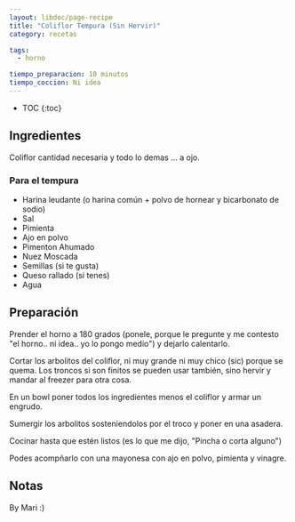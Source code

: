 ```yaml
---
layout: libdoc/page-recipe
title: "Coliflor Tempura (Sin Hervir)"
category: recetas 

tags: 
  - horno

tiempo_preparacion: 10 minutos
tiempo_coccion: Ni idea
---
```


* TOC
{:toc}

## Ingredientes


Coliflor cantidad necesaria y todo lo demas ... a ojo.

### Para el tempura
* Harina leudante (o harina común + polvo de hornear y bicarbonato de sodio)
* Sal
* Pimienta
* Ajo en polvo
* Pimenton Ahumado
* Nuez Moscada
* Semillas (si te gusta)
* Queso rallado (si tenes)
* Agua


## Preparación
Prender el horno a 180 grados (ponele, porque le pregunte y me contesto "el
horno.. ni idea.. yo lo pongo medio") y dejarlo calentarlo.

Cortar los arbolitos del coliflor, ni muy grande ni muy chico (sic) porque se
quema. Los troncos si son finitos se pueden usar también, sino hervir y mandar
al freezer para otra cosa.

En un bowl poner todos los ingredientes menos el coliflor y armar un engrudo.

Sumergir los arbolitos sosteniendolos por el troco y poner en una asadera.

Cocinar hasta que estén listos (es lo que me dijo, "Pincha o corta alguno")

Podes acompñarlo con una mayonesa con ajo en polvo, pimienta y vinagre.

## Notas
By Mari :)
